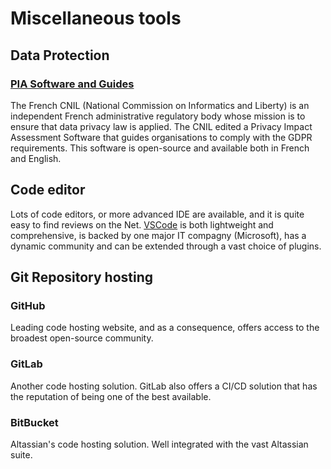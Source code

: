 # Miscellaneous tools

## Data Protection

### [PIA Software and Guides](https://www.cnil.fr/en/privacy-impact-assessment-pia) <Badges user="LINCnil" repo="pia"/>

The French CNIL (National Commission on Informatics and Liberty) is an independent French administrative regulatory body whose mission is to ensure that data privacy law is applied.
The CNIL edited a Privacy Impact Assessment Software that guides organisations to comply with the GDPR requirements.
This software is open-source and available both in French and English.

## Code editor

Lots of code editors, or more advanced IDE are available, and it is quite easy to find reviews on the Net. [VSCode](https://code.visualstudio.com/) is both lightweight and comprehensive, is backed by one major IT compagny (Microsoft), has a dynamic community and can be extended through a vast choice of plugins.

## Git Repository hosting

### GitHub

Leading code hosting website, and as a consequence, offers access to the broadest open-source community.

### GitLab

Another code hosting solution. GitLab also offers a CI/CD solution that has the reputation of being one of the best available.

### BitBucket

Altassian's code hosting solution. Well integrated with the vast Altassian suite.
